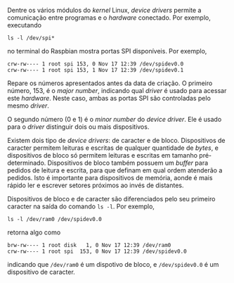 Dentre os vários módulos do *kernel* Linux, *device drivers* permite a comunicação entre programas e o *hardware* conectado. Por exemplo, executando

```
ls -l /dev/spi*
```

no terminal do Raspbian mostra portas SPI disponíveis. Por exemplo,

```
crw-rw---- 1 root spi 153, 0 Nov 17 12:39 /dev/spidev0.0
crw-rw---- 1 root spi 153, 1 Nov 17 12:39 /dev/spidev0.1
```

Repare os números apresentados antes da data de criação. O primeiro número, 153, é o *major number*, indicando qual *driver* é usado para acessar este *hardware*. Neste caso, ambas as portas SPI são controladas pelo mesmo *driver*. 

O segundo número (0 e 1) é o *minor number* do *device driver*. Ele é usado para o *driver* distinguir dois ou mais dispositivos.

Existem dois tipo de *device drivers*: de caracter e de bloco. Dispositivos de caracter permitem leituras
e escritas de qualquer quantidade de *bytes*, e dispositivos de bloco só permitem leituras e escritas em tamanho pré-determinado.
Dispositivos de bloco também possuem um *buffer* para pedidos de leitura e escrita, para que definam em qual ordem atenderão a pedidos.
Isto é importante para dispositivos de memória, aonde é mais rápido ler e escrever setores próximos ao invés de distantes.

Dispositivos de bloco e de caracter são diferenciados pelo seu primeiro caracter na saída do comando `ls -l`. Por exemplo,

```
ls -l /dev/ram0 /dev/spidev0.0
```

retorna algo como

```
brw-rw---- 1 root disk   1, 0 Nov 17 12:39 /dev/ram0
crw-rw---- 1 root spi  153, 0 Nov 17 12:39 /dev/spidev0.0
```

indicando que `/dev/ram0` é um dispotivo de bloco, e `/dev/spidev0.0` é um dispositivo de caracter.
